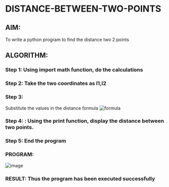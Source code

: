 # DISTANCE-BETWEEN-TWO-POINTS

## AIM:
To write a python program to find the distance two 2 points
## ALGORITHM:
### Step 1: Using import math function, do the calculations
### Step 2: Take the two coordinates as l1,l2
### Step 3: 
Substitute the values in the distance formula  ![formula](/formula.JPG)
### Step 4: : Using the print function, display the distance between two points.
### Step 5: End the program
### PROGRAM:
  ![image](https://github.com/hasnu0406/DISTANCE-BETWEEN-TWO-POINTS/assets/135305537/d908b964-0956-4dd9-a7c0-a166fe4041a8)

### RESULT: Thus the program has been executed successfully
